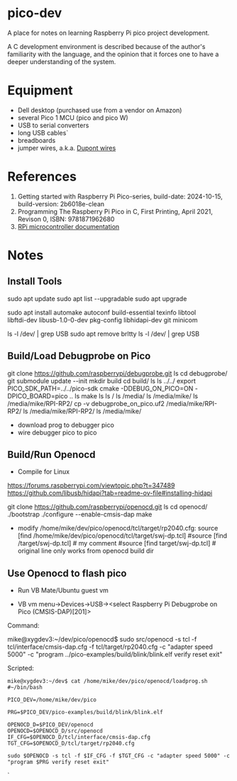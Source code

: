 # pico-dev

A place for notes on learning Raspberry Pi pico project development.

A C development environment is described because of the author's familiarity 
with the language, and the opinion
that it forces one to have a deeper understanding of the system.

# Equipment

- Dell desktop (purchased use from a vendor on Amazon)
- several Pico 1 MCU (pico and pico W)
- USB to serial converters
- long USB cables`
- breadboards
- jumper wires, a.k.a. [Dupont wires](https://www.reddit.com/r/electronics/comments/ioc6sf/i_finally_foundout_why_dupont_connectors_are/?rdt=36730)

# References

1. Getting started with Raspberry Pi Pico-series, build-date: 2024-10-15, build-version: 2b6018e-clean
2. Programming The Raspberry Pi Pico in C, First Printing, April 2021, Revison 0, ISBN: 9781871962680
3. [RPi microcontroller documentation](https://www.raspberrypi.com/documentation/microcontrollers/)

# Notes

## Install Tools

   sudo apt update
   sudo apt list --upgradable
   sudo apt upgrade

   sudo apt install automake autoconf build-essential texinfo libtool \
   libftdi-dev libusb-1.0-0-dev pkg-config libhidapi-dev git minicom

   ls -l /dev/ | grep USB
   sudo apt remove brltty 
   ls -l /dev/ | grep USB

## Build/Load Debugprobe on Pico

   git clone https://github.com/raspberrypi/debugprobe.git
   ls
   cd debugprobe/
   git submodule update --init
   mkdir build
   cd build/
   ls
   ls ../../
   export PICO_SDK_PATH=../../pico-sdk
   cmake -DDEBUG_ON_PICO=ON -DPICO_BOARD=pico ..
   ls
   make
   ls
   ls /
   ls /media/
   ls /media/mike/
   ls /media/mike/RPI-RP2/
   cp -v debugprobe_on_pico.uf2 /media/mike/RPI-RP2/
   ls /media/mike/RPI-RP2/
   ls /media/mike/

- download prog to debugger pico 
- wire debugger pico to pico

## Build/Run Openocd

- Compile for Linux

https://forums.raspberrypi.com/viewtopic.php?t=347489
https://github.com/libusb/hidapi?tab=readme-ov-file#installing-hidapi

   git clone https://github.com/raspberrypi/openocd.git
   ls
   cd openocd/
   ./bootstrap
   ./configure --enable-cmsis-dap
   make

- modify /home/mike/dev/pico/openocd/tcl/target/rp2040.cfg:
   source [find /home/mike/dev/pico/openocd/tcl/target/swj-dp.tcl]
   #source [find <absolute path>/target/swj-dp.tcl] # my comment
   #source [find target/swj-dp.tcl] # original line only works from openocd build dir

## Use Openocd to flash pico

- Run VB Mate/Ubuntu guest vm

- VB vm menu->Devices->USB-><select Raspberry Pi Debugprobe on Pico (CMSIS-DAP)[201]>

Command:

mike@xygdev3:~/dev/pico/openocd$ sudo src/openocd -s tcl -f tcl/interface/cmsis-dap.cfg -f tcl/target/rp2040.cfg -c "adapter speed 5000" -c "program ../pico-examples/build/blink/blink.elf verify reset exit"

Scripted:

	mike@xygdev3:~/dev$ cat /home/mike/dev/pico/openocd/loadprog.sh
	#~/bin/bash
	
	PICO_DEV=/home/mike/dev/pico
	
	PRG=$PICO_DEV/pico-examples/build/blink/blink.elf
	
	OPENOCD_D=$PICO_DEV/openocd
	OPENOCD=$OPENOCD_D/src/openocd
	IF_CFG=$OPENOCD_D/tcl/interface/cmsis-dap.cfg
	TGT_CFG=$OPENOCD_D/tcl/target/rp2040.cfg
	
	sudo $OPENOCD -s tcl -f $IF_CFG -f $TGT_CFG -c "adapter speed 5000" -c "program $PRG verify reset exit"
`
